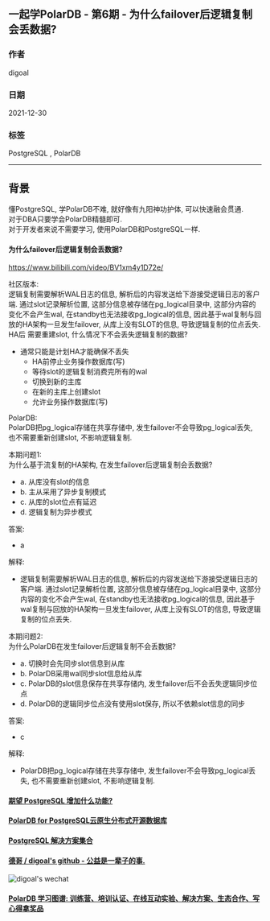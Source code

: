 ## 一起学PolarDB - 第6期 - 为什么failover后逻辑复制会丢数据?   
                        
### 作者                 
digoal                        
                        
### 日期                        
2021-12-30                       
                        
### 标签                        
PostgreSQL , PolarDB                         
                        
----                        
                        
## 背景        
懂PostgreSQL, 学PolarDB不难, 就好像有九阳神功护体, 可以快速融会贯通.               
对于DBA只要学会PolarDB精髓即可.               
对于开发者来说不需要学习, 使用PolarDB和PostgreSQL一样.                          
    
#### 为什么failover后逻辑复制会丢数据?    
https://www.bilibili.com/video/BV1xm4y1D72e/  
  
社区版本:       
逻辑复制需要解析WAL日志的信息, 解析后的内容发送给下游接受逻辑日志的客户端. 通过slot记录解析位置, 这部分信息被存储在pg_logical目录中, 这部分内容的变化不会产生wal, 在standby也无法接收pg_logical的信息, 因此基于wal复制与回放的HA架构一旦发生failover, 从库上没有SLOT的信息, 导致逻辑复制的位点丢失.    
HA后 需要重建slot, 什么情况下不会丢失逻辑复制的数据?    
- 通常只能是计划HA才能确保不丢失   
    - HA前停止业务操作数据库(写)   
    - 等待slot的逻辑复制消费完所有的wal  
    - 切换到新的主库  
    - 在新的主库上创建slot  
    - 允许业务操作数据库(写)  
     
PolarDB:    
PolarDB把pg_logical存储在共享存储中, 发生failover不会导致pg_logical丢失, 也不需要重新创建slot, 不影响逻辑复制.   
  
本期问题1:    
为什么基于流复制的HA架构, 在发生failover后逻辑复制会丢数据?    
- a. 从库没有slot的信息        
- b. 主从采用了异步复制模式              
- c. 从库的slot位点有延迟        
- d. 逻辑复制为异步模式       
              
答案:              
- a       
          
解释:          
- 逻辑复制需要解析WAL日志的信息, 解析后的内容发送给下游接受逻辑日志的客户端. 通过slot记录解析位置, 这部分信息被存储在pg_logical目录中, 这部分内容的变化不会产生wal, 在standby也无法接收pg_logical的信息, 因此基于wal复制与回放的HA架构一旦发生failover, 从库上没有SLOT的信息, 导致逻辑复制的位点丢失.         
  
本期问题2:    
为什么PolarDB在发生failover后逻辑复制不会丢数据?    
- a. 切换时会先同步slot信息到从库    
- b. PolarDB采用wal同步slot信息给从库              
- c. PolarDB的slot信息保存在共享存储内, 发生failover后不会丢失逻辑同步位点       
- d. PolarDB的逻辑同步位点没有使用slot保存, 所以不依赖slot信息的同步     
              
答案:              
- c        
          
解释:          
- PolarDB把pg_logical存储在共享存储中, 发生failover不会导致pg_logical丢失, 也不需要重新创建slot, 不影响逻辑复制.   
    
  
#### [期望 PostgreSQL 增加什么功能?](https://github.com/digoal/blog/issues/76 "269ac3d1c492e938c0191101c7238216")
  
  
#### [PolarDB for PostgreSQL云原生分布式开源数据库](https://github.com/ApsaraDB/PolarDB-for-PostgreSQL "57258f76c37864c6e6d23383d05714ea")
  
  
#### [PostgreSQL 解决方案集合](https://yq.aliyun.com/topic/118 "40cff096e9ed7122c512b35d8561d9c8")
  
  
#### [德哥 / digoal's github - 公益是一辈子的事.](https://github.com/digoal/blog/blob/master/README.md "22709685feb7cab07d30f30387f0a9ae")
  
  
![digoal's wechat](../pic/digoal_weixin.jpg "f7ad92eeba24523fd47a6e1a0e691b59")
  
  
#### [PolarDB 学习图谱: 训练营、培训认证、在线互动实验、解决方案、生态合作、写心得拿奖品](https://www.aliyun.com/database/openpolardb/activity "8642f60e04ed0c814bf9cb9677976bd4")
  
